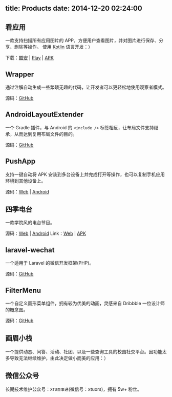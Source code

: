 title: Products
date: 2014-12-20 02:24:00
---
## 看应用
一款支持扫描所有应用图片的 APP，方便用户查看图片，并对图片进行保存、分享、删除等操作。
使用 [Kotlin](https://kotlinlang.org/) 语言开发：）

下载：[酷安](http://www.coolapk.com/apk/com.linroid.viewit) | [Play](https://play.google.com/store/apps/details?id=com.linroid.viewit) | [APK](https://fir.im/viewIt)

## Wrapper
通过注解自动生成一些繁琐无趣的代码，让开发者可以更轻松地使用观察者模式。

源码：[GitHub](https://github.com/linroid/Wrapper)

## AndroidLayoutExtender
一个 Gradle 插件，与 Android 的 `<include />` 标签相反，让布局文件支持继承，从而达到复用布局文件的目的。

源码：[GitHub](https://github.com/linroid/AndroidLayoutExtender)

## PushApp
支持一键自动将 APK 安装到多台设备上并完成打开等操作，也可以复制手机应用环境到其他设备上。

源码：[Web](https://github.com/linroid/PushApp-Web) | [Android](https://github.com/linroid/PushApp-Android)

## 四季电台
一款学院风的电台节目。

源码：[Web](https://github.com/linroid/Sky31Radio-Server) | [Android](https://github.com/linroid/Sky31Radio)
Link：[Web](http://radio.sky31.com/) | [APK](http://fir.im/Sky31Radio)
  
## laravel-wechat
一个适用于 Laravel 的微信开发框架(PHP)。

源码：[GitHub](http://github.com/linroid/FilterMenu)

## FilterMenu
一个自定义圆形菜单组件，拥有较为优美的动画，灵感来自 Dribbble 一位设计师的概念图。

源码：[GitHub](http://github.com/linroid/FilterMenu)

## 画眉小栈
一个提供动态、问答、活动、社团、以及一些查询工具的校园社交平台。因功能太多导致无法继续维护，由此决定做小而美的应用：）

## 微信公众号
长期技术维护公众号：`XTU百事通`(微信号：xtuors)，拥有 5w+ 粉丝。